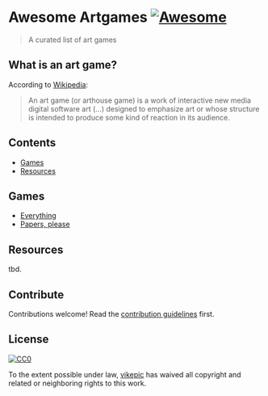 # Awesome Artgames [![Awesome](https://awesome.re/badge-flat2.svg)](https://awesome.re)

> A curated list of art games

## What is an art game?

According to [Wikipedia](https://en.wikipedia.org/wiki/Art_game):

> An art game (or arthouse game) is a work of interactive new media digital software art (...) designed to emphasize art or whose structure is intended to produce some kind of reaction in its audience.

## Contents

- [Games](#games)
- [Resources](#resources)


## Games

- [Everything](http://www.everything-game.com)
- [Papers, please](http://papersplea.se)

## Resources

tbd.


## Contribute

Contributions welcome! Read the [contribution guidelines](contributing.md) first.


## License

[![CC0](http://mirrors.creativecommons.org/presskit/buttons/88x31/svg/cc-zero.svg)](http://creativecommons.org/publicdomain/zero/1.0)

To the extent possible under law, [vikepic](https://github.com/vikepic) has waived all copyright and
related or neighboring rights to this work.
